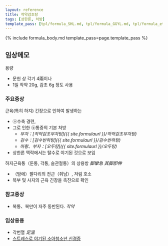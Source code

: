 ```yaml
---
layout: reference
title: 작약감초탕
tags: [상한론, 처방]
template_pass: [tpl/formula_SHL.md, tpl/formula_GGYL.md, tpl/formula_etc.md]
---
```



{% include formula_body.md template_pass=page.template_pass %}

## 임상메모

용량
* 문헌 상 각기 4兩이나
* 1일 작약 20g, 감초 6g 정도 사용

### 주요증상

근육(특히 하지) 긴장으로 인하여 발생하는
* ⓐ수축 경련,
* 그로 인한 ⓑ통증의 기본 처방
  - _부자：[작약감초부자탕]({{ site.formulaurl }}/작약감초부자탕)_
  - _감수：[감수반하탕]({{ site.formulaurl }}/감수반하탕)_
  - _마황、부자：[오두탕]({{ site.formulaurl }}/오두탕)_
* 상한론 맥락에서는 탈수로 야기된 것으로 보임

하지근육통（둔통, 각통, 슬관절통）의 상용방 _脚攣急_ _其脚卽伸_
* （밤에）팔다리의 전근（쥐남）, 저림 호소
* 복부 및 사지의 근육 긴장을 촉진으로 확인

### 참고증상

* 복통、복만이 자주 동반된다. _작약_

### 임상응용

* 각번열 _足溫_
* [스트레스로 야기된 소아청소년 신경증]({{site.sympurl}}/@소아청소년_신경증)
